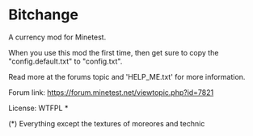 Bitchange
=========

A currency mod for Minetest. 

When you use this mod the first time, then get sure to copy the "config.default.txt" to "config.txt".

Read more at the forums topic and 'HELP_ME.txt' for more information. 

Forum link: https://forum.minetest.net/viewtopic.php?id=7821 

License: WTFPL * 
 
 
(*) Everything except the textures of moreores and technic
